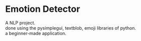 # Emotion Detector
A NLP project.</br>
done using the pysimplegui, textblob, emoji libraries of python.</br>
a beginner-made application.
